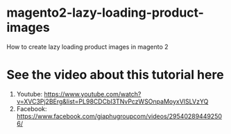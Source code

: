 # magento2-lazy-loading-product-images
How to create lazy loading product images in magento 2

# See the video about this tutorial here
1. Youtube: https://www.youtube.com/watch?v=XVC3Pj2BErg&list=PL98CDCbI3TNvPczWSOnpaMoyxVISLVzYQ
2. Facebook: https://www.facebook.com/giaphugroupcom/videos/295402894492506/
